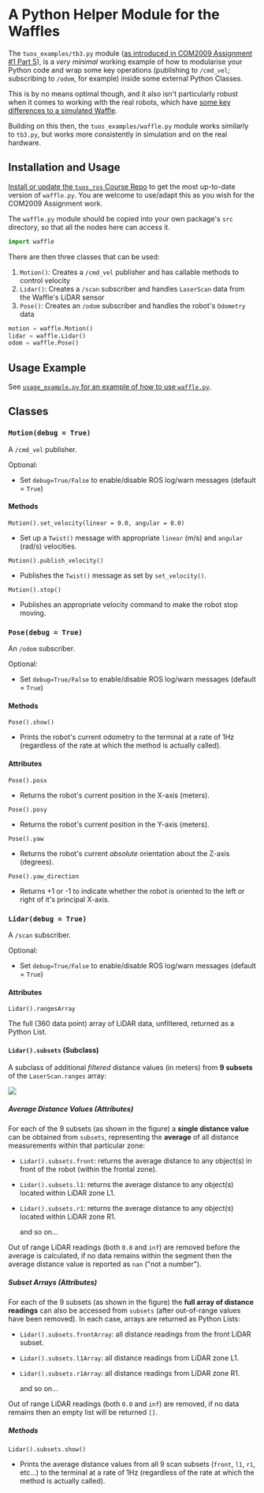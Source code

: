 # A Python Helper Module for the Waffles  

The `tuos_examples/tb3.py` module ([as introduced in COM2009 Assignment #1 Part 5](https://tom-howard.github.io/ros/com2009/assignment1/part5/#cam_swp_act_srv)), is a *very minimal* working example of how to modularise your Python code and wrap some key operations (publishing to `/cmd_vel`; subscribing to `/odom`, for example) inside some external Python Classes.

This is by no means optimal though, and it also isn't particularly robust when it comes to working with the real robots, which have [some key differences to a simulated Waffle](https://tom-howard.github.io/ros/waffles/fact-finding/).

Building on this then, the `tuos_examples/waffle.py` module works similarly to `tb3.py`, but works more consistently in simulation and on the real hardware.

## Installation and Usage

[Install or update the `tuos_ros` Course Repo](https://tom-howard.github.io/ros/extras/tuos-ros/) to get the most up-to-date version of `waffle.py`. You are welcome to use/adapt this as you wish for the COM2009 Assignment work.

The `waffle.py` module should be copied into your own package's `src` directory, so that all the nodes here can access it.

```py
import waffle
```

There are then three classes that can be used:

1. `Motion()`: Creates a `/cmd_vel` publisher and has callable methods to control velocity
1. `Lidar()`: Creates a `/scan` subscriber and handles `LaserScan` data from the Waffle's LiDAR sensor
1. `Pose()`: Creates an `/odom` subscriber and handles the robot's `Odometry` data

```py
motion = waffle.Motion()
lidar = waffle.Lidar()
odom = waffle.Pose()
```

## Usage Example

See [`usage_example.py` for an example of how to use `waffle.py`](./usage_example.py).

## Classes

### `Motion(debug = True)`

A `/cmd_vel` publisher.

Optional:
* Set `debug=True/False` to enable/disable ROS log/warn messages (default = `True`)

#### Methods

`Motion().set_velocity(linear = 0.0, angular = 0.0)`

* Set up a `Twist()` message with appropriate `linear` (m/s) and `angular` (rad/s) velocities.

`Motion().publish_velocity()`

* Publishes the `Twist()` message as set by `set_velocity()`.  

`Motion().stop()`

* Publishes an appropriate velocity command to make the robot stop moving.

### `Pose(debug = True)`

An `/odom` subscriber.

Optional:
* Set `debug=True/False` to enable/disable ROS log/warn messages (default = `True`)

#### Methods

`Pose().show()`

* Prints the robot's current odometry to the terminal at a rate of 1Hz (regardless of the rate at which the method is actually called).

#### Attributes 

`Pose().posx`

* Returns the robot's current position in the X-axis (meters).

`Pose().posy`

* Returns the robot's current position in the Y-axis (meters).

`Pose().yaw`

* Returns the robot's current *absolute* orientation about the Z-axis (degrees).

`Pose().yaw_direction`

* Returns +1 or -1 to indicate whether the robot is oriented to the left or right of it's principal X-axis.

### `Lidar(debug = True)`

A `/scan` subscriber.

Optional:
* Set `debug=True/False` to enable/disable ROS log/warn messages (default = `True`)

#### Attributes

`Lidar().rangesArray`

The full (360 data point) array of LiDAR data, unfiltered, returned as a Python List.

#### `Lidar().subsets` (Subclass)

A subclass of additional *filtered* distance values (in meters) from **9 subsets** of the `LaserScan.ranges` array:

![](https://tom-howard.github.io/ros/others/amr31001/lab2/lidar_segments.png)

##### Average Distance Values (Attributes)

For each of the 9 subsets (as shown in the figure) a **single distance value** can be obtained from `subsets`, representing the **average** of all distance measurements within that particular zone:

* `Lidar().subsets.front`: returns the average distance to any object(s) in front of the robot (within the frontal zone).
* `Lidar().subsets.l1`: returns the average distance to any object(s) located within LiDAR zone L1.
* `Lidar().subsets.r1`: returns the average distance to any object(s) located within LiDAR zone R1.

    and so on...

Out of range LiDAR readings (both `0.0` and `inf`) are removed before the average is calculated, if no data remains within the segment then the average distance value is reported as `nan` ("not a number").

##### Subset Arrays (Attributes)

For each of the 9 subsets (as shown in the figure) the **full array of distance readings** can also be accessed from `subsets` (after out-of-range values have been removed). In each case, arrays are returned as Python Lists: 

* `Lidar().subsets.frontArray`: all distance readings from the front LiDAR subset.
* `Lidar().subsets.l1Array`: all distance readings from LiDAR zone L1.
* `Lidar().subsets.r1Array`: all distance readings from LiDAR zone R1.

    and so on...

Out of range LiDAR readings (both `0.0` and `inf`) are removed, if no data remains then an empty list will be returned `[]`.

##### Methods

`Lidar().subsets.show()`

* Prints the average distance values from all 9 scan subsets (`front`, `l1`, `r1`, etc...) to the terminal at a rate of 1Hz (regardless of the rate at which the method is actually called).

